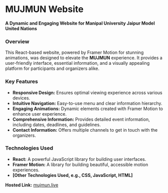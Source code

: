 # MUJMUN Website

**A Dynamic and Engaging Website for Manipal University Jaipur Model United Nations**

### Overview
This React-based website, powered by Framer Motion for stunning animations, was designed to elevate the **MUJMUN** experience. It provides a user-friendly interface, essential information, and a visually appealing platform for participants and organizers alike.

### Key Features
* **Responsive Design:** Ensures optimal viewing experience across various devices.
* **Intuitive Navigation:** Easy-to-use menu and clear information hierarchy.
* **Engaging Animations:** Dynamic elements created with Framer Motion to enhance user experience.
* **Comprehensive Information:** Provides detailed event information, including dates, deadlines, and guidelines.
* **Contact Information:** Offers multiple channels to get in touch with the organizers.

### Technologies Used
* **React:** A powerful JavaScript library for building user interfaces.
* **Framer Motion:** A library for building beautiful, accessible motion experiences.
* **[Other Technologies Used, e.g., CSS, JavaScript, HTML]**

**Hosted Link:** [mujmun.live](https://mujmun.live)

